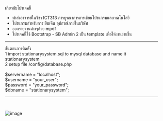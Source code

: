 เกี่ยวกับโปรเจคนี้ 
- ทำส่งอาจารย์ในวิชา ICT313 การบูรณาการการเขียนโปรแกรมและเทคโนโลยี <br>
- โปรแกรมสำหรับการ ยืม/คืน อุปกรณ์ภายในบริษัท
- ออกรายงานต่างๆด้วย mpdf
- โปรเจคนี้ใช้ Bootstrap - SB Admin 2 เป็น template เพื่อให้งานง่ายขึ้น <br>
<hr>
ขั้นตอนการติดตั้ง <br>
1 import stationarysystem.sql to mysql database and name it stationarysystem <br>
2 setup file /config/database.php  <br>
<br>
$servername = "localhost";<br>
$username = "your_user";<br>
$password = "your_password";<br>
$dbname = "stationarysystem";<br>
<hr>
<br>

![image](https://user-images.githubusercontent.com/80107228/110158790-64304080-7e1c-11eb-8690-eb6af397ec10.png)
